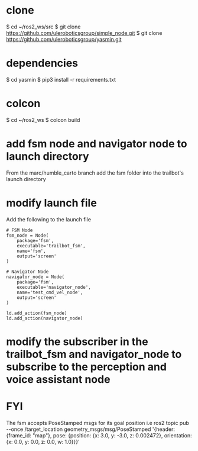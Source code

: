 # clone
$ cd ~/ros2_ws/src
$ git clone https://github.com/uleroboticsgroup/simple_node.git
$ git clone https://github.com/uleroboticsgroup/yasmin.git

# dependencies
$ cd yasmin
$ pip3 install -r requirements.txt

# colcon
$ cd ~/ros2_ws
$ colcon build

# add fsm node and navigator node to launch directory
From the marc/humble_carto branch add the fsm folder into the trailbot's launch directory

# modify launch file
Add the following to the launch file

    # FSM Node
    fsm_node = Node(
        package='fsm',
        executable='trailbot_fsm',
        name='fsm',
        output='screen'
    )
    
    # Navigator Node
    navigator_node = Node(
        package='fsm',
        executable='navigator_node',
        name='test_cmd_vel_node',
        output='screen'
    )

    ld.add_action(fsm_node)
    ld.add_action(navigator_node)

# modify the subscriber in the trailbot_fsm and navigator_node to subscribe to the perception and voice assistant node

# FYI
The fsm accepts PoseStamped msgs for its goal position i.e 
ros2 topic pub --once /target_location geometry_msgs/msg/PoseStamped '{header: {frame_id: "map"}, pose: {position: {x: 3.0, y: -3.0, z: 0.002472}, orientation: {x: 0.0, y: 0.0, z: 0.0, w: 1.0}}}'







